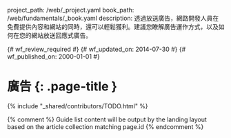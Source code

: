 project_path: /web/_project.yaml
book_path: /web/fundamentals/_book.yaml
description: 透過放送廣告，網路開發人員在免費提供內容和網站的同時，還可以輕鬆獲利。建議您瞭解廣告運作方式，以及如何在您的網站放送回應式廣告。

{# wf_review_required #}
{# wf_updated_on: 2014-07-30 #}
{# wf_published_on: 2000-01-01 #}

# 廣告 {: .page-title }

{% include "_shared/contributors/TODO.html" %}



{% comment %}
Guide list content will be output by the landing layout based on the article collection matching page.id
{% endcomment %}

